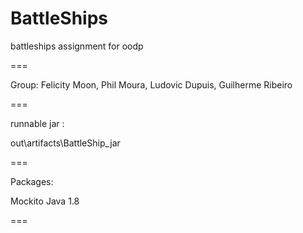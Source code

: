 BattleShips
===========

battleships assignment for oodp


===

Group: Felicity Moon, Phil Moura, Ludovic Dupuis, Guilherme Ribeiro


===

runnable jar :

out\artifacts\BattleShip_jar

===

Packages:

Mockito
Java 1.8

===

